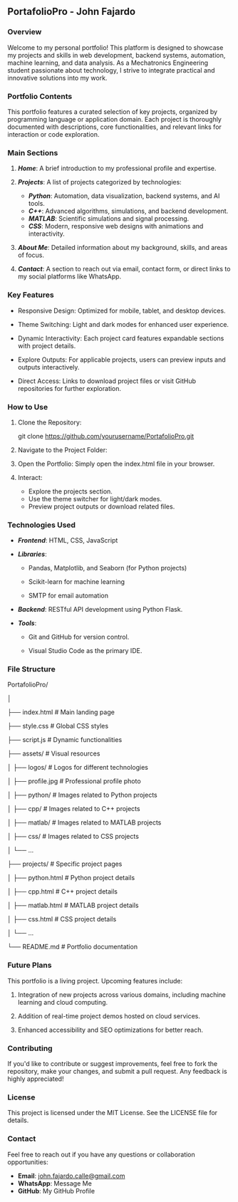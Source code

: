 ## **PortafolioPro** - John Fajardo 

### **Overview**

Welcome to my personal portfolio! This platform is designed to showcase my projects and skills in web development, backend systems, automation, machine learning, and data analysis. As a Mechatronics Engineering student passionate about technology, I strive to integrate practical and innovative solutions into my work.

### **Portfolio Contents**
This portfolio features a curated selection of key projects, organized by programming language or application domain. Each project is thoroughly documented with descriptions, core functionalities, and relevant links for interaction or code exploration.

### Main Sections

1. ***Home***: A brief introduction to my professional profile and expertise.

2. ***Projects***: A list of projects categorized by technologies:
   - ***Python***: Automation, data visualization, backend systems, and AI tools.
   - ***C++***: Advanced algorithms, simulations, and backend development.
   - ***MATLAB***: Scientific simulations and signal processing.
   - ***CSS***: Modern, responsive web designs with animations and interactivity.

3. ***About Me***: Detailed information about my background, skills, and areas of focus.

4. ***Contact***: A section to reach out via email, contact form, or direct links to my social platforms like WhatsApp.

### **Key Features**

- Responsive Design: Optimized for mobile, tablet, and desktop devices.

- Theme Switching: Light and dark modes for enhanced user experience.

- Dynamic Interactivity: Each project card features expandable sections with project details.

- Explore Outputs: For applicable projects, users can preview inputs and outputs interactively.

- Direct Access: Links to download project files or visit GitHub repositories for further exploration.

### **How to Use**  

1. Clone the Repository:

    git clone https://github.com/yourusername/PortafolioPro.git

2. Navigate to the Project Folder:
3. Open the Portfolio: Simply open the index.html file in your browser. 
4. Interact:
   - Explore the projects section.
   - Use the theme switcher for light/dark modes. 
   - Preview project outputs or download related files.

### **Technologies Used**

- ***Frontend***: HTML, CSS, JavaScript

- ***Libraries***:

  - Pandas, Matplotlib, and Seaborn (for Python projects)

  - Scikit-learn for machine learning

  - SMTP for email automation

- ***Backend***: RESTful API development using Python Flask.

- ***Tools***:

  - Git and GitHub for version control.

  - Visual Studio Code as the primary IDE.

### **File Structure**

PortafolioPro/

│

├── index.html                # Main landing page

├── style.css                 # Global CSS styles

├── script.js                 # Dynamic functionalities

├── assets/                   # Visual resources

│   ├── logos/                # Logos for different technologies

│   ├── profile.jpg           # Professional profile photo

│   ├── python/               # Images related to Python projects

│   ├── cpp/                  # Images related to C++ projects

│   ├── matlab/               # Images related to MATLAB projects

│   ├── css/                  # Images related to CSS projects

│   └── ...

├── projects/                 # Specific project pages

│   ├── python.html           # Python project details

│   ├── cpp.html              # C++ project details

│   ├── matlab.html           # MATLAB project details

│   ├── css.html              # CSS project details

│   └── ...

└── README.md                 # Portfolio documentation

### **Future Plans**

This portfolio is a living project. Upcoming features include:

1. Integration of new projects across various domains, including machine learning and cloud computing.

2. Addition of real-time project demos hosted on cloud services.

3. Enhanced accessibility and SEO optimizations for better reach.

### **Contributing**

If you'd like to contribute or suggest improvements, feel free to fork the repository, make your changes, and submit a pull request. Any feedback is highly appreciated!

### **License**

This project is licensed under the MIT License. See the LICENSE file for details.

### **Contact**

Feel free to reach out if you have any questions or collaboration opportunities:

- **Email**: john.fajardo.calle@gmail.com
- **WhatsApp**: Message Me
- **GitHub**: My GitHub Profile